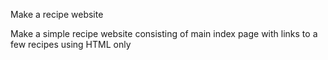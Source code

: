 Make a recipe website

Make a simple recipe website consisting of main index page with links to a few recipes using HTML only
